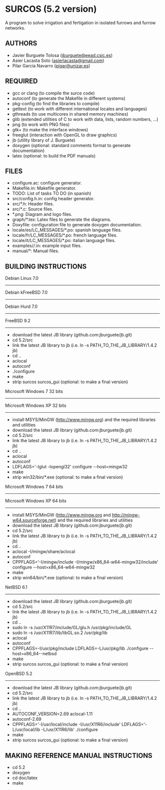 SURCOS (5.2 version)
====================

A program to solve irrigation and fertigation in isolated furrows and furrow
networks.

AUTHORS
-------

* Javier Burguete Tolosa (jburguete@eead.csic.es)
* Asier Lacasta Soto (asierlacasta@gmail.com)
* Pilar García Navarro (pigar@unizar.es)

REQUIRED
--------

* gcc or clang (to compile the surce code)
* autoconf (to generate the Makefile in different systems)
* pkg-config (to find the libraries to compile)
* gettext (to work with different international locales and languages)
* gthreads (to use multicores in shared memory machines)
* glib (extended utilities of C to work with data, lists, random numbers, ...)
* png (to work with PNG files)
* gtk+ (to make the interface windows)
* freeglut (interaction with OpenGL to draw graphics)
* jb (utility library of J. Burguete)
* doxygen (optional: standard comments format to generate documentation)
* latex (optional: to build the PDF manuals)

FILES
-----

* configure.ac: configure generator.
* Makefile.in: Makefile generator.
* TODO: List of tasks TO DO (in spanish)
* src/config.h.in: config header generator.
* src/*.h: Header files.
* src/*.c: Source files.
* *.png: Diagram and logo files.
* graph/*.tex: Latex files to generate the diagrams.
* Doxyfile: configuration file to generate doxygen documentation.
* locale/es/LC_MESSAGES/*.po: spanish language files.
* locale/fr/LC_MESSAGES/*.po: french language files.
* locale/it/LC_MESSAGES/*.po: italian language files.
* examples/*/*.in: example input files.
* manual/*: Manual files.

BUILDING INSTRUCTIONS
---------------------

Debian Linux 7.0
________________
Debian kFreeBSD 7.0
___________________
Debian Hurd 7.0
_______________
FreeBSD 9.2
___________

* download the latest JB library (github.com:jburguete/jb.git)
* cd 5.2/src
* link the latest JB library to jb (i.e. ln -s PATH_TO_THE_JB_LIBRARY/1.4.2 jb)
* cd ..
* aclocal
* autoconf
* ./configure
* make
* strip surcos surcos_gui (optional: to make a final version)

Microsoft Windows 7 32 bits
___________________________
Microsoft Windows XP 32 bits
____________________________

* install MSYS/MinGW (http://www.mingw.org) and the required libraries and
utilities
* download the latest JB library (github.com:jburguete/jb.git)
* cd 5.2/src
* link the latest JB library to jb (i.e. ln -s PATH_TO_THE_JB_LIBRARY/1.4.2 jb)
* cd ..
* aclocal
* autoconf
* LDFLAGS='-lglut -lopengl32' configure --host=mingw32
* make
* strip win32/bin/*.exe (optional: to make a final version)

Microsoft Windows 7 64 bits
___________________________
Microsoft Windows XP 64 bits
____________________________

* install MSYS/MinGW (http://www.mingw.org and http://mingw-w64.sourceforge.net) and the required libraries and utilities
* download the latest JB library (github.com:jburguete/jb.git)
* cd 5.2/src
* link the latest JB library to jb (i.e. ln -s PATH_TO_THE_JB_LIBRARY/1.4.2 jb)
* cd ..
* aclocal -I/mingw/share/aclocal
* autoconf
* CPPFLAGS='-I/mingw/include -I/mingw/x86_64-w64-mingw32/include' configure --host=x86_64-w64-mingw32
* make
* strip win64/bin/*.exe (optional: to make a final version)

NetBSD 6.1
__________

* download the latest JB library (github.com:jburguete/jb.git)
* cd 5.2/src
* link the latest JB library to jb (i.e. ln -s PATH_TO_THE_JB_LIBRARY/1.4.2 jb)
* cd ..
* sudo ln -s /usr/X11R7/include/GL/glu.h /usr/pkg/include/GL
* sudo ln -s /usr/X11R7/lib/libGL.so.2 /usr/pkg/lib
* aclocal
* autoconf
* CPPFLAGS=-I/usr/pkg/include LDFLAGS=-L/usr/pkg/lib ./configure --host=x86_64--netbsd
* make
* strip surcos surcos_gui (optional: to make a final version)

OpenBSD 5.2
__________

* download the latest JB library (github.com:jburguete/jb.git)
* cd 5.2/src
* link the latest JB library to jb (i.e. ln -s PATH_TO_THE_JB_LIBRARY/1.4.2 jb)
* cd ..
* AUTOCONF_VERSION=2.69 aclocal-1.11
* autoconf-2.69
* CPPFLAGS='-I/usr/local/include -I/usr/X11R6/include' LDFLAGS='-L/usr/local/lib -L/usr/X11R6/lib' ./configure
* make
* strip surcos surcos_gui (optional: to make a final version)

MAKING REFERENCE MANUAL INSTRUCTIONS
------------------------------------

* cd 5.2
* doxygen
* cd doc/latex
* make
